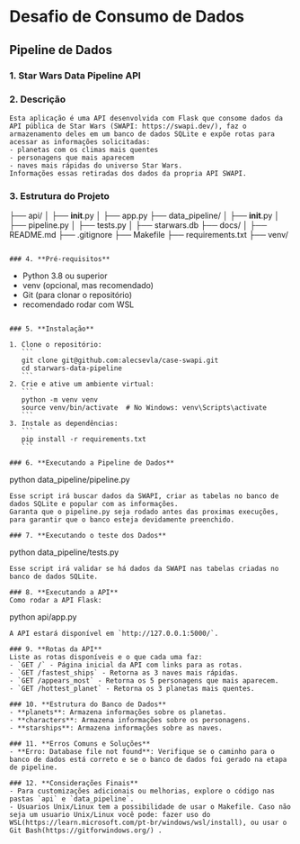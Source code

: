 # Desafio de Consumo de Dados
## Pipeline de Dados

### 1. **Star Wars Data Pipeline API**

### 2. **Descrição**
   ```
   Esta aplicação é uma API desenvolvida com Flask que consome dados da API pública de Star Wars (SWAPI: https://swapi.dev/), faz o armazenamento deles em um banco de dados SQLite e expõe rotas para acessar as informações solicitadas: 
   - planetas com os climas mais quentes
   - personagens que mais aparecem
   - naves mais rápidas do universo Star Wars. 
   Informações essas retiradas dos dados da propria API SWAPI.
   ```

### 3. **Estrutura do Projeto**
   ├── api/
   │   ├── __init__.py
   │   ├── app.py
   ├── data_pipeline/
   │   ├── __init__.py
   │   ├── pipeline.py
   │   ├── tests.py
   │   ├── starwars.db
   ├── docs/
   │   ├── README.md
   ├── .gitignore
   ├── Makefile
   ├── requirements.txt
   ├── venv/
   ```

### 4. **Pré-requisitos**
   ```
   - Python 3.8 ou superior
   - venv (opcional, mas recomendado)
   - Git (para clonar o repositório)
   - recomendado rodar com WSL
   ```

### 5. **Instalação**

   1. Clone o repositório:
      ```
      git clone git@github.com:alecsevla/case-swapi.git
      cd starwars-data-pipeline
      ```
   2. Crie e ative um ambiente virtual:
      ```
      python -m venv venv
      source venv/bin/activate  # No Windows: venv\Scripts\activate
      ```
   3. Instale as dependências:
      ```
      pip install -r requirements.txt
      ```

### 6. **Executando a Pipeline de Dados**
   ```
   python data_pipeline/pipeline.py
   ```
   Esse script irá buscar dados da SWAPI, criar as tabelas no banco de dados SQLite e popular com as informações.
   Garanta que o pipeline.py seja rodado antes das proximas execuções, para garantir que o banco esteja devidamente preenchido.

### 7. **Executando o teste dos Dados**
   ```
   python data_pipeline/tests.py
   ```
   Esse script irá validar se há dados da SWAPI nas tabelas criadas no banco de dados SQLite.

### 8. **Executando a API**
   Como rodar a API Flask:
   ```
   python api/app.py
   ```
   A API estará disponível em `http://127.0.0.1:5000/`.

### 9. **Rotas da API**
   Liste as rotas disponíveis e o que cada uma faz:
   - `GET /` - Página inicial da API com links para as rotas.
   - `GET /fastest_ships` - Retorna as 3 naves mais rápidas.
   - `GET /appears_most` - Retorna os 5 personagens que mais aparecem.
   - `GET /hottest_planet` - Retorna os 3 planetas mais quentes.

### 10. **Estrutura do Banco de Dados**
   - **planets**: Armazena informações sobre os planetas.
   - **characters**: Armazena informações sobre os personagens.
   - **starships**: Armazena informações sobre as naves.

### 11. **Erros Comuns e Soluções**
   - **Erro: Database file not found**: Verifique se o caminho para o banco de dados está correto e se o banco de dados foi gerado na etapa de pipeline.

### 12. **Considerações Finais**
   - Para customizações adicionais ou melhorias, explore o código nas pastas `api` e `data_pipeline`.
   - Usuarios Unix/Linux tem a possibilidade de usar o Makefile. Caso não seja um usuario Unix/Linux você pode: fazer uso do WSL(https://learn.microsoft.com/pt-br/windows/wsl/install), ou usar o Git Bash(https://gitforwindows.org/) .
